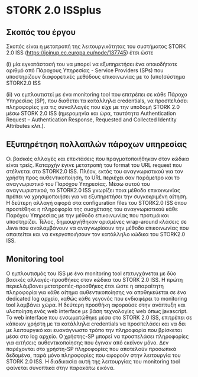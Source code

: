 # STORK 2.0 ISSplus

## Σκοπός του έργου
Σκοπός είναι η μετατροπή της λειτουργικότητας του συστήματος STORK 2.0 ISS (https://joinup.ec.europa.eu/node/137745) έτσι ώστε 

(i) μία εγκατάστασή του να μπορεί να εξυπηρετήσει ένα οποιοδήποτε αριθμό από Πάροχους Υπηρεσίας - Service Providers (SPs) που υποστηρίζουν διαφορετικές μεθόδους επικοινωνίας με το (υπο)σύστημα STORK2.0 ISS

(ii) να εμπλουτιστεί με ένα monitoring tool που επιτρέπει σε κάθε Πάροχο Υπηρεσίας (SP), που διαθετει τα κατάλληλα credentials, να προσπελάσει πληροφορίες για τις συναλλαγές που είχε με την υποδομή STORK 2.0 μέσω STORK 2.0 ISS (ημερομηνία και ώρα, ταυτότητα Authentication Request – Authentication Response, Requested and Collected Identity Attributes κλπ.).

## Εξυπηρέτηση πολλαπλών πάροχων υπηρεσίας
Οι βασικές αλλαγές και επεκτάσεις που πραγματοποιήθηκαν στον κώδικα είναι τρείς. Καταρχήν έγινε μετατροπή του format του URL request που στέλνεται στο STORK2.0 ISS. Πλέον, εκτός του αναγνωριστικού για τον χρήστη προς αυθεντικοποίηση, το URL περιέχει σαν παράμετρο και το αναγνωριστικό του Παρόχου Υπηρεσίας. Μέσω αυτού του αναγνωριστικού, το STORK2.0 ISS γνωρίζει ποια μέθοδο επικοινωνίας πρέπει να χρησιμοποιήσει για να εξυπηρετήσει την συγκεκριμένη αίτηση.  Η δεύτερη αλλαγή αφορά στα configuration files του STORK2.0 ISS όπου προστέθηκε η πληροφορία της συσχέτισης του αναγνωριστικού κάθε Παρόχου Υπηρεσίας με την μέθοδο επικοινωνίας που προτιμά και υποστηρίζει. Τέλος, δημιουργήθηκαν ορισμένες wrap-around κλάσεις σε Java που αναλαμβάνουν να αναγνωρίσουν την μέθοδο επικοινωνίας που απαιτείται και να ενεργοποιήσουν τον κατάλληλο κώδικα του STORK2.0 ISS.

## Monitoring tool
Ο εμπλουτισμός του ISS με ένα monitoring tool επιτυγχάνεται με δύο βασικές αλλαγές-προσθήκες στον κώδικα του STORK 2.0 ISS. Η πρώτη περιελάμβανει μετατροπές-προσθήκες έτσι ώστε η απαραίτητη πληροφορία για κάθε αίτημα αυθεντικοποίησης να αποθηκεύεται σε ένα dedicated log αρχείο, καθώς κάθε γεγονός που ενδιαφέρει το monitoring tool λαμβάνει χώρα. Η δεύτερη προσθήκη αφορούσε στην ανάπτυξη και υλοποίηση ενός web interface με βάση τεχνολογίες web όπως javascript. Το web interface που ενσωματώθηκε μέσα στο STORK 2.0 ISS, επιτρέπει σε κάποιον χρήστη με τα κατάλληλα credentials να προσπελάσει και να δει με λειτουργικό και ευανάγνωστο τρόπο την πληροφορία που βρίσκεται μέσα στο log αρχείο. Ο χρήστης-SP μπορεί να προσπελάσει πληροφορίες για αιτήσεις αυθεντικοποίησης που έγιναν από εκείνον μόνο. Δεν παρέχονται στο χρήστη-SP πληροφορίες που αποτελούν προσωπικά δεδομένα, παρά μόνο πληροφορίες που αφορούν στην λειτουργία του STORK 2.0 ISS. H διαδικασία αυτή της λειτουργίας του monitoring tool φαίνεται συνοπτικά στην παρακάτω εικόνα.

